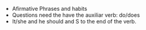 * Afirmative Phrases and habits
* Questions need the have the auxiliar verb: do/does
* It/she and he should and S to the end of the verb.
